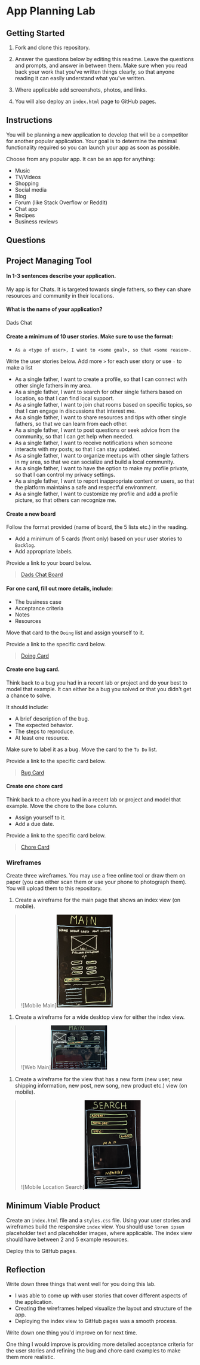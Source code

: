 # App Planning Lab

## Getting Started

1. Fork and clone this repository.

1. Answer the questions below by editing this readme. Leave the questions and prompts, and answer in between them. Make sure when you read back your work that you've written things clearly, so that anyone reading it can easily understand what you've written.

1. Where applicable add screenshots, photos, and links.

1. You will also deploy an `index.html` page to GitHub pages.

## Instructions

You will be planning a new application to develop that will be a competitor for another popular application. Your goal is to determine the minimal functionality required so you can launch your app as soon as possible.

Choose from any popular app. It can be an app for anything:

- Music
- TV/Videos
- Shopping
- Social media
- Blog
- Forum (like Stack Overflow or Reddit)
- Chat app
- Recipes
- Business reviews

## Questions

## Project Managing Tool

#### In 1-3 sentences describe your application.

 My app is for Chats. It is targeted towards single fathers, so they can share resources and community in their locations.

#### What is the name of your application?

Dads Chat

#### Create a minimum of 10 user stories. Make sure to use the format:

- `As a <type of user>, I want to <some goal>, so that <some reason>.`


Write the user stories below. Add more `>` for each user story or use `-` to make a list

- As a single father, I want to create a profile, so that I can connect with other single fathers in my area.
- As a single father, I want to search for other single fathers based on location, so that I can find local support.
- As a single father, I want to join chat rooms based on specific topics, so that I can engage in discussions that interest me.
- As a single father, I want to share resources and tips with other single fathers, so that we can learn from each other.
- As a single father, I want to post questions or seek advice from the community, so that I can get help when needed.
- As a single father, I want to receive notifications when someone interacts with my posts; so that I can stay updated.
- As a single father, I want to organize meetups with other single fathers in my area, so that we can socialize and build a local community.
- As a single father, I want to have the option to make my profile private, so that I can control my privacy settings.
- As a single father, I want to report inappropriate content or users, so that the platform maintains a safe and respectful environment.
- As a single father, I want to customize my profile and add a profile picture, so that others can recognize me.

#### Create a new board

Follow the format provided (name of board, the 5 lists etc.) in the reading.

- Add a minimum of 5 cards (front only) based on your user stories to `Backlog`.
- Add appropriate labels.

Provide a link to your board below.

> [Dads Chat Board](https://trello.com/w/dadschat)

#### For one card, fill out more details, include:

- The business case
- Acceptance criteria
- Notes
- Resources

Move that card to the `Doing` list and assign yourself to it.

Provide a link to the specific card below.

> [Doing Card](https://trello.com/c/F79e6b9F/4-as-a-single-father-i-want-to-share-resources-and-tips-with-other-single-fathers-so-that-we-can-learn-from-each-other)

#### Create one bug card.

Think back to a bug you had in a recent lab or project and do your best to model that example.
It can either be a bug you solved or that you didn't get a chance to solve.

It should include:

- A brief description of the bug.
- The expected behavior.
- The steps to reproduce.
- At least one resource.

Make sure to label it as a bug. Move the card to the `To Do` list.

Provide a link to the specific card below.

> [Bug Card](https://trello.com/c/6adpsByo/6-bug-login-button-not-functioning)

#### Create one chore card

Think back to a chore you had in a recent lab or project and model that example. Move the chore to the `Done` column.

- Assign yourself to it.
- Add a due date.

Provide a link to the specific card below.

> [Chore Card](https://trello.com/c/kAbxA2YN/7-as-a-single-father-i-want-to-have-the-option-to-make-my-profile-private-so-that-i-can-control-my-privacy-settings)

### Wireframes

Create three wireframes. You may use a free online tool or draw them on paper (you can either scan them or use your phone to photograph them). You will upload them to this repository.

1. Create a wireframe for the main page that shows an index view (on mobile).

> ![Mobile Main]<img src="wire-fram-img/IMG_0738.jpeg" alt="Alt Text" width="150">

1. Create a wireframe for a wide desktop view for either the index view.

> ![Web Main]<img src="wire-fram-img/IMG_0740.jpeg" alt="Alt Text" width="150">

1. Create a wireframe for the view that has a new form (new user, new shipping information, new post, new song, new product etc.) view (on mobile).

> ![Mobile Location Search]<img src="wire-fram-img/IMG_0754.jpeg" alt="Alt Text" width="150">

## Minimum Viable Product

Create an `index.html` file and a `styles.css` file. Using your user stories and wireframes build the responsive `index` view. You should use `lorem ipsum` placeholder text and placeholder images, where applicable. The index view should have between 2 and 5 example resources.

Deploy this to GitHub pages.

## Reflection

Write down three things that went well for you doing this lab.
 
 - I was able to come up with user stories that cover different aspects of the application.
 - Creating the wireframes helped visualize the layout and structure of the app.
 - Deploying the index view to GitHub pages was a smooth process.

Write down one thing you'd improve on for next time.

One thing I would improve is providing more detailed acceptance criteria for the user stories and refining the bug and chore card examples to make them more realistic.
